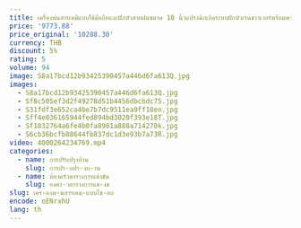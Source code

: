 ```yaml
---
title: เครื่องพ่นสารเคมีแบบใช้มือถือและฝักบัวสายฝนขนาด 10 นิ้วแปรงนิกเกิลระบบฝักบัวเรนชาวเวอร์พร้อมพวยกาอ่าง
price: '9773.88'
price_original: '10288.30'
currency: THB
discount: 5%
rating: 5
volume: 94
image: S8a17bcd12b93425390457a446d6fa613Q.jpg
images:
  - S8a17bcd12b93425390457a446d6fa613Q.jpg
  - Sf8c505ef3d2f49278d51b4456dbcbdc75.jpg
  - S31fdf3e652ca4be7b7dc9511ea9ff18en.jpg
  - Sff4e036165944fed894bd3020f393e18T.jpg
  - Sf1832764a6fe4b0fa8991a888a714270k.jpg
  - S6cb36bcfb08644fb837dc1d3e93b7a73R.jpg
video: 4000264234769.mp4
categories:
  - name: การปรับปรุงบ้าน
    slug: การปร-บปร-งบ-าน
  - name: ห้องครัวตารางการแข่งขัน
    slug: องคร-วตารางการแข-งข
slug: เคร-องพ-นสารเคม-แบบใช-อถ
encode: oENrxhU
lang: th
---
```

  
